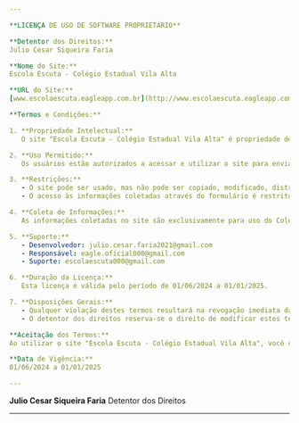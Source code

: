 ```yaml
---

**LICENÇA DE USO DE SOFTWARE PROPRIETÁRIO**

**Detentor dos Direitos:**
Julio Cesar Siqueira Faria

**Nome do Site:**
Escola Escuta - Colégio Estadual Vila Alta

**URL do Site:**
[www.escolaescuta.eagleapp.com.br](http://www.escolaescuta.eagleapp.com.br)

**Termos e Condições:**

1. **Propriedade Intelectual:**
   O site "Escola Escuta - Colégio Estadual Vila Alta" é propriedade de Julio Cesar Siqueira Faria. Todos os direitos, títulos e interesses relativos ao site, incluindo todos os conteúdos, códigos, dados e materiais, são de propriedade exclusiva do detentor dos direitos.

2. **Uso Permitido:**
   Os usuários estão autorizados a acessar e utilizar o site para enviar mensagens dos alunos para a instituição de ensino, Colégio Estadual Vila Alta, através do formulário disponibilizado no site.

3. **Restrições:**
   - O site pode ser usado, mas não pode ser copiado, modificado, distribuído, transmitido, exibido, reproduzido, publicado, licenciado, criado obras derivadas, transferido ou vendido sem a permissão prévia e expressa do detentor dos direitos.
   - O acesso às informações coletadas através do formulário é restrito e armazenado em um local protegido por senha.

4. **Coleta de Informações:**
   As informações coletadas no site são exclusivamente para uso do Colégio Estadual Vila Alta e são armazenadas de forma segura. Os dados serão tratados conforme as políticas de privacidade e segurança aplicáveis.

5. **Suporte:**
   - Desenvolvedor: julio.cesar.faria2021@gmail.com
   - Responsável: eagle.oficial000@gmail.com
   - Suporte: escolaescuta000@gmail.com

6. **Duração da Licença:**
   Esta licença é válida pelo período de 01/06/2024 a 01/01/2025.

7. **Disposições Gerais:**
   - Qualquer violação destes termos resultará na revogação imediata da licença concedida e poderá sujeitar o infrator a penalidades legais.
   - O detentor dos direitos reserva-se o direito de modificar estes termos a qualquer momento, sem aviso prévio.

**Aceitação dos Termos:**
Ao utilizar o site "Escola Escuta - Colégio Estadual Vila Alta", você concorda com os termos e condições estabelecidos nesta licença.

**Data de Vigência:**
01/06/2024 a 01/01/2025

---
```


**Julio Cesar Siqueira Faria**
Detentor dos Direitos

---